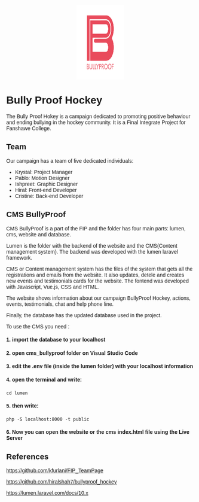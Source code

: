 <div style="font-family: 'Helvetica', sans-serif;">
<!-- inserting logo to insert logo here we need to add the logo to the repo and then add the link to the logo here
-->

<img src="website/images/logo_final11.png" alt="Bully Proof Hokey Foundation Logo" width="70" height="200" style="display: block; margin-left: auto; margin-right: auto; width: 25%;"/>


# Bully Proof Hockey

The Bully Proof Hokey is a campaign dedicated to promoting positive behaviour and ending bullying in the hockey community. It is a Final Integrate Project for Fanshawe College. 

## Team

Our campaign has a team of five dedicated individuals:

- Krystal: Project Manager
- Pablo: Motion Designer
- Ishpreet: Graphic Designer
- Hiral: Front-end Developer
- Cristine: Back-end Developer

## CMS BullyProof

CMS BullyProof is a part of the FIP and the folder has four main parts: lumen, cms, website and database.

Lumen is the folder with the backend of the website and the CMS(Content management system). The backend was developed with the lumen laravel framework.

CMS or Content management system has the files of the system that gets all the registrations and emails from the website. It also updates, detele and creates new events and testimonials cards for the website. The fontend was developed with Javascript, Vue.js, CSS and HTML.

The website shows information about our campaign BullyProof Hockey, actions, events, testimonials, chat and help phone line.

Finally, the database has the updated database used in the project.

To use the CMS you need :

#### 1. import the database to your localhost
#### 2. open cms_bullyproof folder on Visual Studio Code
#### 3. edit the .env file (inside the lumen folder) with your localhost information
#### 4. open the terminal and write:
```  
cd lumen
```
#### 5. then write: 
```  
php -S localhost:8000 -t public
```
#### 6. Now you can open the website or the cms index.html file using the Live Server 

## References
https://github.com/kfurlani/FIP_TeamPage

https://github.com/hiralshah7/bullyproof_hockey

https://lumen.laravel.com/docs/10.x

